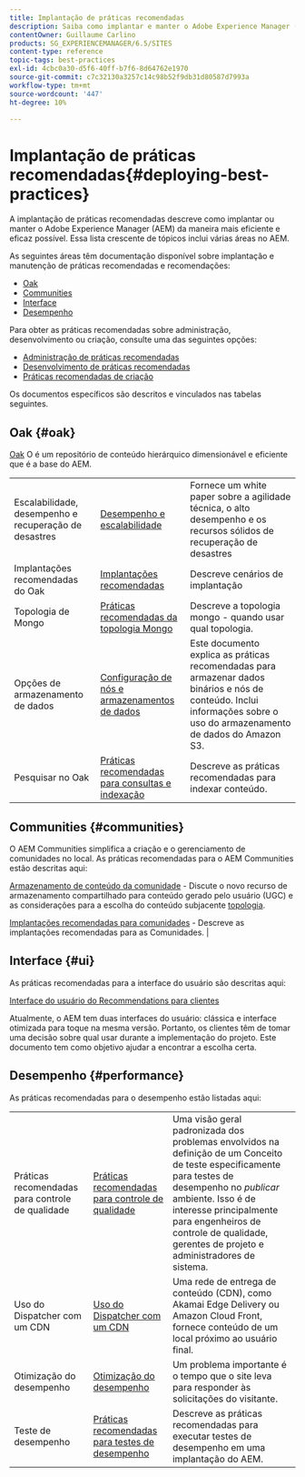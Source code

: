 ```yaml
---
title: Implantação de práticas recomendadas
description: Saiba como implantar e manter o Adobe Experience Manager (AEM) da maneira mais eficiente e eficaz possível.
contentOwner: Guillaume Carlino
products: SG_EXPERIENCEMANAGER/6.5/SITES
content-type: reference
topic-tags: best-practices
exl-id: 4cbc0a30-d5f6-40ff-b7f6-8d64762e1970
source-git-commit: c7c32130a3257c14c98b52f9db31d80587d7993a
workflow-type: tm+mt
source-wordcount: '447'
ht-degree: 10%

---
```


# Implantação de práticas recomendadas{#deploying-best-practices}

A implantação de práticas recomendadas descreve como implantar ou manter o Adobe Experience Manager (AEM) da maneira mais eficiente e eficaz possível. Essa lista crescente de tópicos inclui várias áreas no AEM.

As seguintes áreas têm documentação disponível sobre implantação e manutenção de práticas recomendadas e recomendações:

* [Oak](#oak)
* [Communities](#communities)
* [Interface](#ui)
* [Desempenho](#performance)

Para obter as práticas recomendadas sobre administração, desenvolvimento ou criação, consulte uma das seguintes opções:

* [Administração de práticas recomendadas](/help/sites-administering/administer-best-practices.md)
* [Desenvolvimento de práticas recomendadas](/help/sites-developing/best-practices.md)
* [Práticas recomendadas de criação](/help/sites-authoring/best-practices.md)

Os documentos específicos são descritos e vinculados nas tabelas seguintes.

## Oak {#oak}

[Oak](/help/sites-deploying/platform.md) O é um repositório de conteúdo hierárquico dimensionável e eficiente que é a base do AEM.

<table>
 <tbody>
  <tr>
   <td><p>Escalabilidade, desempenho e recuperação de desastres</p> </td>
   <td><a href="/help/sites-deploying/performance.md">Desempenho e escalabilidade</a></td>
   <td>Fornece um white paper sobre a agilidade técnica, o alto desempenho e os recursos sólidos de recuperação de desastres</td>
  </tr>
  <tr>
   <td>Implantações recomendadas do Oak</td>
   <td><a href="/help/sites-deploying/recommended-deploys.md">Implantações recomendadas</a></td>
   <td>Descreve cenários de implantação</td>
  </tr>
  <tr>
   <td>Topologia de Mongo</td>
   <td><a href="/help/sites-deploying/recommended-deploys.md">Práticas recomendadas da topologia Mongo</a></td>
   <td>Descreve a topologia mongo - quando usar qual topologia.</td>
  </tr>
  <tr>
   <td>Opções de armazenamento de dados</td>
   <td><a href="/help/sites-deploying/data-store-config.md">Configuração de nós e armazenamentos de dados</a></td>
   <td>Este documento explica as práticas recomendadas para armazenar dados binários e nós de conteúdo. Inclui informações sobre o uso do armazenamento de dados do Amazon S3.</td>
  </tr>
  <tr>
   <td>Pesquisar no Oak</td>
   <td><a href="/help/sites-deploying/best-practices-for-queries-and-indexing.md">Práticas recomendadas para consultas e indexação</a><br /> </td>
   <td>Descreve as práticas recomendadas para indexar conteúdo.</td>
  </tr>
 </tbody>
</table>

## Communities {#communities}

O AEM Communities simplifica a criação e o gerenciamento de comunidades no local. As práticas recomendadas para o AEM Communities estão descritas aqui:

[Armazenamento de conteúdo da comunidade](/help/communities/working-with-srp.md) - Discute o novo recurso de armazenamento compartilhado para conteúdo gerado pelo usuário (UGC) e as considerações para a escolha do conteúdo subjacente [topologia](/help/communities/topologies.md).

[Implantações recomendadas para comunidades](/help/sites-deploying/recommended-deploys.md#considerations-for-aem-communities) - Descreve as implantações recomendadas para as Comunidades. |

## Interface {#ui}

As práticas recomendadas para a interface do usuário são descritas aqui:

[Interface do usuário do Recommendations para clientes](/help/sites-deploying/ui-recommendations.md)

Atualmente, o AEM tem duas interfaces do usuário: clássica e interface otimizada para toque na mesma versão. Portanto, os clientes têm de tomar uma decisão sobre qual usar durante a implementação do projeto. Este documento tem como objetivo ajudar a encontrar a escolha certa.

## Desempenho {#performance}

As práticas recomendadas para o desempenho estão listadas aqui:

<table>
 <tbody>
  <tr>
   <td>Práticas recomendadas para controle de qualidade</td>
   <td><a href="/help/sites-deploying/configuring-performance.md#best-practices-for-quality-assurance">Práticas recomendadas para controle de qualidade</a></td>
   <td>Uma visão geral padronizada dos problemas envolvidos na definição de um Conceito de teste especificamente para testes de desempenho no <em>publicar</em> ambiente. Isso é de interesse principalmente para engenheiros de controle de qualidade, gerentes de projeto e administradores de sistema.</td>
  </tr>
  <tr>
   <td>Uso do Dispatcher com um CDN</td>
   <td><a href="https://experienceleague.adobe.com/docs/experience-manager-dispatcher/using/dispatcher.html?lang=pt-BR#using-dispatcher-with-a-cdn">Uso do Dispatcher com um CDN</a></td>
   <td>Uma rede de entrega de conteúdo (CDN), como Akamai Edge Delivery ou Amazon Cloud Front, fornece conteúdo de um local próximo ao usuário final.</td>
  </tr>
  <tr>
   <td>Otimização do desempenho</td>
   <td><a href="/help/sites-deploying/configuring-performance.md">Otimização do desempenho</a></td>
   <td>Um problema importante é o tempo que o site leva para responder às solicitações do visitante.</td>
  </tr>
  <tr>
   <td>Teste de desempenho</td>
   <td><a href="/help/sites-deploying/best-practices-for-performance-testing.md">Práticas recomendadas para testes de desempenho</a></td>
   <td>Descreve as práticas recomendadas para executar testes de desempenho em uma implantação do AEM.<br /> </td>
  </tr>
 </tbody>
</table>
